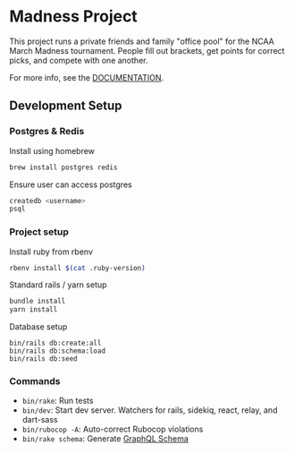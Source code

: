 # Madness Project

This project runs a private friends and family "office pool" for the NCAA March Madness tournament. People fill out brackets, get points for correct picks, and compete with one another.

For more info, see the [DOCUMENTATION](https://haruska.github.io/madness/).
## Development Setup

### Postgres & Redis

Install using homebrew
```bash
brew install postgres redis
```

Ensure user can access postgres
```bash
createdb <username>
psql
```

### Project setup

Install ruby from rbenv
```bash
rbenv install $(cat .ruby-version)
```

Standard rails / yarn setup
```bash
bundle install
yarn install
```

Database setup
```
bin/rails db:create:all
bin/rails db:schema:load
bin/rails db:seed
```

### Commands

* `bin/rake`: Run tests
* `bin/dev`: Start dev server. Watchers for rails, sidekiq, react, relay, and dart-sass
* `bin/rubocop -A`: Auto-correct Rubocop violations
* `bin/rake schema`: Generate [GraphQL Schema](schema.graphql)
